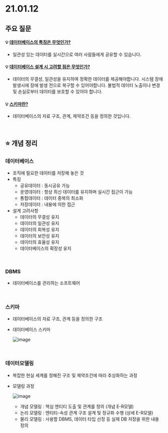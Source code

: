 # 21.01.12

## 주요 질문

#### 💡 [데이터베이스의 특징은 무엇인가?](#데이터베이스)
   * 일관성 있는 데이터를 실시간으로 여러 사람들에게 공유할 수 있습니다. 
   
#### 💡 [데이터베이스 설계 시 고려할 점은 무엇인가?](#데이터베이스)
   * 데이터의 무결성, 일관성을 유지하여 정확한 데이터를 제공해야합니다. 시스템 장애 발생시에 장애 발생 전으로 복구할 수 있어야합니다. 불법적 데이터 노출이나 변경 및 손실로부터 데이터를 보호할 수 있어야 합니다.
   
#### 💡 [스키마란?](#스키마)
   * 데이터베이스의 자료 구조, 관계, 제약조건 등을 정의한 것입니다.

<br/>

## ⭐ 개념 정리

### 데이터베이스
   * 조직에 필요한 데이터를 저장해 놓은 것
   * 특징  
        * 공유데이터 : 동시공유 가능
        * 운영데이터 : 항상  최신 데이터를 유지하며 실시간 접근이 가능
        * 통합데이터 : 데이터 중복의 최소화
        * 저장데이터 : 내용에 의한 접근
   * 설계 고려사항
      * 데이터의 무결성 유지
      * 데이터의 일관성 유지
      * 데이터의 회복성 유지
      * 데이터의 보안성 유지
      * 데이터의 효율성 유지
      * 데이터베이스의 확장성 유지
   

<br/>

### DBMS
  * 데이터베이스를 관리하는 소프트웨어
 
  
<br/>

### 스키마
   * 데이터베이스의 자료 구조, 관계 등을 정의한 구조
   * 데이터베이스 스키마
   
      ![image](https://user-images.githubusercontent.com/36289638/104834322-e94dad80-58e1-11eb-9b05-33f22ecdf8a2.png)

   

<br/>

### 데이터모델링
   * 복잡한 현실 세계를 정해진 구조 및 제약조건에 따라 추상화하는 과정
   * 모델링 과정  

     ![image](https://user-images.githubusercontent.com/36289638/104834840-76463600-58e5-11eb-8fae-ed1c03ab0bab.png)

        * 개념 모델링 : 핵심 엔티티 도출 및 관계를 정의 (개념 E-R모델)
        * 논리 모델링 : 엔티티-속성 관계 구조 설계 및 정규화 수행 (상세 E-R모델)
        * 물리 모델링 : 사용할 DBMS, 데이터 타입 선정 등 실제 DB 저장을 위한 내용 정의


<br/>
